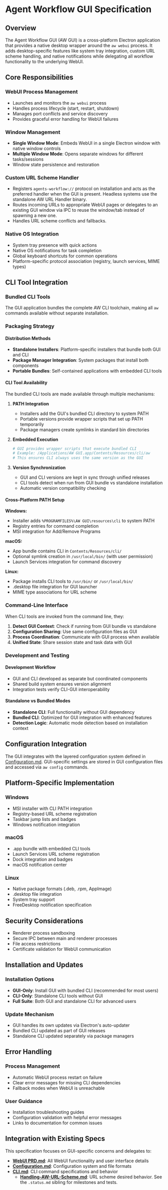 # Agent Workflow GUI Specification

## Overview

The Agent Workflow GUI (AW GUI) is a cross-platform Electron application that provides a native desktop wrapper around the `aw webui` process. It adds desktop-specific features like system tray integration, custom URL scheme handling, and native notifications while delegating all workflow functionality to the underlying WebUI.

## Core Responsibilities

### WebUI Process Management

- Launches and monitors the `aw webui` process
- Handles process lifecycle (start, restart, shutdown)
- Manages port conflicts and service discovery
- Provides graceful error handling for WebUI failures

### Window Management

- **Single Window Mode**: Embeds WebUI in a single Electron window with native window controls
- **Multiple Window Mode**: Opens separate windows for different tasks/sessions
- Window state persistence and restoration

### Custom URL Scheme Handler

- Registers `agents-workflow://` protocol on installation and acts as the preferred handler when the GUI is present. Headless systems use the standalone AW URL Handler binary.
- Routes incoming URLs to appropriate WebUI pages or delegates to an existing GUI window via IPC to reuse the window/tab instead of spawning a new one.
- Handles URL scheme conflicts and fallbacks.

### Native OS Integration

- System tray presence with quick actions
- Native OS notifications for task completion
- Global keyboard shortcuts for common operations
- Platform-specific protocol association (registry, launch services, MIME types)

## CLI Tool Integration

### Bundled CLI Tools

The GUI application bundles the complete AW CLI toolchain, making all `aw` commands available without separate installation.

### Packaging Strategy

#### Distribution Methods

- **Standalone Installers**: Platform-specific installers that bundle both GUI and CLI
- **Package Manager Integration**: System packages that install both components
- **Portable Bundles**: Self-contained applications with embedded CLI tools

#### CLI Tool Availability

The bundled CLI tools are made available through multiple mechanisms:

1. **PATH Integration**
   - Installers add the GUI's bundled CLI directory to system PATH
   - Portable versions provide wrapper scripts that set up PATH temporarily
   - Package managers create symlinks in standard bin directories

2. **Embedded Execution**

   ```bash
   # GUI provides wrapper scripts that execute bundled CLI
   # Example: /Applications/AW GUI.app/Contents/Resources/cli/aw
   # This ensures CLI always uses the same version as the GUI
   ```

3. **Version Synchronization**
   - GUI and CLI versions are kept in sync through unified releases
   - CLI tools detect when run from GUI bundle vs standalone installation
   - Automatic version compatibility checking

#### Cross-Platform PATH Setup

**Windows:**

- Installer adds `%PROGRAMFILES%\AW GUI\resources\cli` to system PATH
- Registry entries for command completion
- MSI integration for Add/Remove Programs

**macOS:**

- App bundle contains CLI in `Contents/Resources/cli/`
- Optional symlink creation in `/usr/local/bin/` (with user permission)
- Launch Services integration for command discovery

**Linux:**

- Package installs CLI tools to `/usr/bin/` or `/usr/local/bin/`
- .desktop file integration for GUI launcher
- MIME type associations for URL scheme

### Command-Line Interface

When CLI tools are invoked from the command line, they:

1. **Detect GUI Context**: Check if running from GUI bundle vs standalone
2. **Configuration Sharing**: Use same configuration files as GUI
3. **Process Coordination**: Communicate with GUI process when available
4. **Unified State**: Share session state and task data with GUI

### Development and Testing

#### Development Workflow

- GUI and CLI developed as separate but coordinated components
- Shared build system ensures version alignment
- Integration tests verify CLI-GUI interoperability

#### Standalone vs Bundled Modes

- **Standalone CLI**: Full functionality without GUI dependency
- **Bundled CLI**: Optimized for GUI integration with enhanced features
- **Detection Logic**: Automatic mode detection based on installation context

## Configuration Integration

The GUI integrates with the layered configuration system defined in [Configuration.md](Configuration.md). GUI-specific settings are stored in GUI configuration files and accessed via `aw config` commands.

## Platform-Specific Implementation

### Windows

- MSI installer with CLI PATH integration
- Registry-based URL scheme registration
- Taskbar jump lists and badges
- Windows notification integration

### macOS

- .app bundle with embedded CLI tools
- Launch Services URL scheme registration
- Dock integration and badges
- macOS notification center

### Linux

- Native package formats (.deb, .rpm, AppImage)
- .desktop file integration
- System tray support
- FreeDesktop notification specification

## Security Considerations

- Renderer process sandboxing
- Secure IPC between main and renderer processes
- File access restrictions
- Certificate validation for WebUI communication

## Installation and Updates

### Installation Options

- **GUI-Only**: Install GUI with bundled CLI (recommended for most users)
- **CLI-Only**: Standalone CLI tools without GUI
- **Full Suite**: Both GUI and standalone CLI for advanced users

### Update Mechanism

- GUI handles its own updates via Electron's auto-updater
- Bundled CLI updated as part of GUI releases
- Standalone CLI updated separately via package managers

## Error Handling

### Process Management

- Automatic WebUI process restart on failure
- Clear error messages for missing CLI dependencies
- Fallback modes when WebUI is unreachable

### User Guidance

- Installation troubleshooting guides
- Configuration validation with helpful error messages
- Links to documentation for common issues

## Integration with Existing Specs

This specification focuses on GUI-specific concerns and delegates to:

- **[WebUI PRD.md](WebUI-PRD.md)**: All WebUI functionality and user interface details
- **[Configuration.md](../Initial-Developer-Input/Configuration.md)**: Configuration system and file formats
- **[CLI.md](CLI.md)**: CLI command specifications and behavior
  - **[Handling-AW-URL-Scheme.md](Handling-AW-URL-Scheme.md)**: URL scheme desired behavior. See the `.status.md` sibling for milestones and tests.
